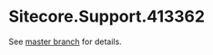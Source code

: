 # Sitecore.Support.413362

See [master branch](https://github.com/sitecoresupport/Sitecore.Support.413362) for details.